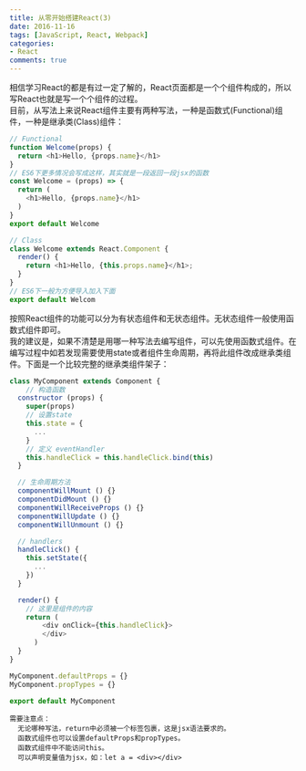 ```yaml
---
title: 从零开始搭建React(3)
date: 2016-11-16
tags: [JavaScript, React, Webpack]
categories: 
- React
comments: true
---
```


相信学习React的都是有过一定了解的，React页面都是一个个组件构成的，所以写React也就是写一个个组件的过程。  
目前，从写法上来说React组件主要有两种写法，一种是函数式(Functional)组件，一种是继承类(Class)组件：
```javascript
// Functional
function Welcome(props) {
  return <h1>Hello, {props.name}</h1>
}
// ES6下更多情况会写成这样，其实就是一段返回一段jsx的函数
const Welcome = (props) => {
  return (
    <h1>Hello, {props.name}</h1>
  )
}
export default Welcome

// Class
class Welcome extends React.Component {
  render() {
    return <h1>Hello, {this.props.name}</h1>;
  }
}
// ES6下一般为方便导入加入下面
export default Welcom
```
按照React组件的功能可以分为有状态组件和无状态组件。无状态组件一般使用函数式组件即可。  
我的建议是，如果不清楚是用哪一种写法去编写组件，可以先使用函数式组件。在编写过程中如若发现需要使用state或者组件生命周期，再将此组件改成继承类组件。下面是一个比较完整的继承类组件架子：
```javascript
class MyComponent extends Component {
    // 构造函数
  constructor (props) {
    super(props)
    // 设置state
    this.state = {
      ...
    }
    // 定义 eventHandler
    this.handleClick = this.handleClick.bind(this)
  }

  // 生命周期方法
  componentWillMount () {}
  componentDidMount () {}
  componentWillReceiveProps () {}
  componentWillUpdate () {}
  componentWillUnmount () {}

  // handlers
  handleClick() {
    this.setState({
      ...
    })
  }

  render() {
    // 这里是组件的内容
    return (
        <div onClick={this.handleClick}>
        </div>
      )
  }
}

MyComponent.defaultProps = {}
MyComponent.propTypes = {}

export default MyComponent
```
    需要注意点：
      无论哪种写法，return中必须被一个标签包裹，这是jsx语法要求的。
      函数式组件也可以设置defaultProps和propTypes。
      函数式组件中不能访问this。
      可以声明变量值为jsx，如：let a = <div></div>